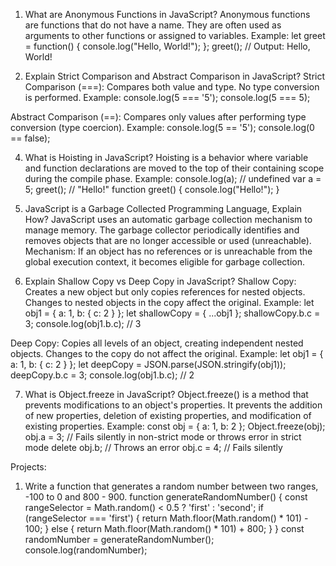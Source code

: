 1. What are Anonymous Functions in JavaScript?
Anonymous functions are functions that do not have a name. They are often used as arguments to other functions or assigned to variables.
Example:
let greet = function() {
    console.log("Hello, World!");
};
greet(); // Output: Hello, World!

2. Explain Strict Comparison and Abstract Comparison in JavaScript?
Strict Comparison (===):
Compares both value and type. No type conversion is performed.
Example:
console.log(5 === '5'); 
console.log(5 === 5);  

Abstract Comparison (==):
Compares only values after performing type conversion (type coercion).
Example:
console.log(5 == '5'); 
console.log(0 == false);


4. What is Hoisting in JavaScript?
Hoisting is a behavior where variable and function declarations are moved to the top of their containing scope during the compile phase.
Example:
console.log(a); // undefined
var a = 5;
greet(); // "Hello!"
function greet() {
    console.log("Hello!");
}

5. JavaScript is a Garbage Collected Programming Language, Explain How?
JavaScript uses an automatic garbage collection mechanism to manage memory. The garbage collector periodically identifies and removes objects that are no longer accessible or used (unreachable).
Mechanism:
If an object has no references or is unreachable from the global execution context, it becomes eligible for garbage collection.

6. Explain Shallow Copy vs Deep Copy in JavaScript?
Shallow Copy:
Creates a new object but only copies references for nested objects. Changes to nested objects in the copy affect the original.
Example:
let obj1 = { a: 1, b: { c: 2 } };
let shallowCopy = { ...obj1 };
shallowCopy.b.c = 3;
console.log(obj1.b.c); // 3

Deep Copy:
Copies all levels of an object, creating independent nested objects.
Changes to the copy do not affect the original.
Example:
let obj1 = { a: 1, b: { c: 2 } };
let deepCopy = JSON.parse(JSON.stringify(obj1));
deepCopy.b.c = 3;
console.log(obj1.b.c); // 2

7. What is Object.freeze in JavaScript?
Object.freeze() is a method that prevents modifications to an object's properties. It prevents the addition of new properties, deletion of existing properties, and modification of existing properties.
Example:
const obj = { a: 1, b: 2 };
Object.freeze(obj);
obj.a = 3; // Fails silently in non-strict mode or throws error in strict mode
delete obj.b; // Throws an error
obj.c = 4; // Fails silently

Projects:

1. Write a function that generates a random number between two ranges, -100 to 0 and 800 - 900.
          function generateRandomNumber() {
          const rangeSelector = Math.random() < 0.5 ? 'first' : 'second';
          if (rangeSelector === 'first') {
            return Math.floor(Math.random() * 101) - 100;
          } else {
            return Math.floor(Math.random() * 101) + 800;
          }
        }
            const randomNumber = generateRandomNumber();
            console.log(randomNumber);
